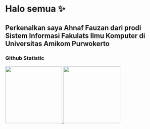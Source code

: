 # Halo semua ✨
## Perkenalkan saya Ahnaf Fauzan dari prodi Sistem Informasi Fakulats Ilmu Komputer di Universitas Amikom Purwokerto

### Github Statistic
<p align="left">
<a href="https://github.com/ahnafojan">
  <img height="180em" src="https://github-readme-stats-eight-theta.vercel.app/api username=ahnafojan_icons=true&theme=algolia&include_all_commits=true&count_private=true"/>
  <img height="180em" src="https://github-readme-stats-eight-theta.vercel.app/api/top-langs/?username=ahnafojan&layout=compact&langs_count=8&theme=algolia"/>
</a>
</p>

